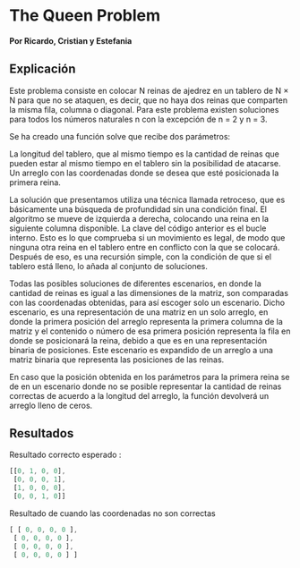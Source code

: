 # The Queen Problem
#### Por Ricardo, Cristian y Estefania
## Explicación

Este problema consiste en colocar N reinas de ajedrez en un tablero de N × N para que no se ataquen, es decir, que no haya dos reinas que comparten la misma fila, columna o diagonal. Para este problema existen soluciones para todos los números naturales n con la excepción de n = 2 y n = 3.

Se ha creado una función solve que recibe dos parámetros:

La longitud del tablero, que al mismo tiempo es la cantidad de reinas que pueden estar al mismo tiempo en el tablero sin la posibilidad de atacarse. 
Un arreglo con las coordenadas donde se desea que esté posicionada la primera reina.

La solución que presentamos utiliza una técnica llamada retroceso, que es básicamente una búsqueda de profundidad sin una condición final. El algoritmo se mueve de izquierda a derecha, colocando una reina en la siguiente columna disponible. La clave del código anterior es el bucle interno. Esto es lo que comprueba si un movimiento es legal, de modo que ninguna otra reina en el tablero entre en conflicto con la que se colocará. Después de eso, es una recursión simple, con la condición de que si el tablero está lleno, lo añada al conjunto de soluciones.

Todas las posibles soluciones de diferentes escenarios, en donde la cantidad de reinas es igual a las dimensiones de la matriz, son comparadas con las coordenadas obtenidas, para así escoger solo un escenario. Dicho escenario, es una representación de una matriz en un solo arreglo, en donde la primera posición del arreglo representa la primera columna de la matriz y el contenido o número de esa primera posición representa la fila en donde se posicionará la reina, debido a que es en una representación binaria de posiciones. Este escenario es expandido de un arreglo a una matriz binaria que representa las posiciones de las reinas.

En caso que la posición obtenida en los parámetros para la primera reina se de en un escenario donde no se posible representar la cantidad de reinas correctas de acuerdo a la longitud del arreglo, la función devolverá un arreglo lleno de ceros.

## Resultados

Resultado correcto esperado :
```js
[[0, 1, 0, 0],
 [0, 0, 0, 1],
 [1, 0, 0, 0],
 [0, 0, 1, 0]]
````





Resultado de cuando las coordenadas no son correctas
````js
[ [ 0, 0, 0, 0 ],
 [ 0, 0, 0, 0 ],
 [ 0, 0, 0, 0 ],
 [ 0, 0, 0, 0 ] ]
````
